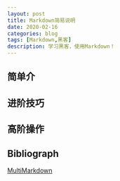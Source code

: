```yaml
---
layout: post
title: Markdown简易说明
date: 2020-02-16
categories: blog
tags: [Markdown,黑客]
description: 学习黑客，使用Markdown！
---
```


## 简单介

## 进阶技巧

## 高阶操作

## Bibliograph

[MultiMarkdown](https://github.com/fletcher/MultiMarkdown) 


